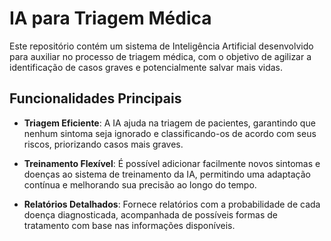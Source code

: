 # IA para Triagem Médica

Este repositório contém um sistema de Inteligência Artificial desenvolvido para auxiliar no processo de triagem médica, com o objetivo de agilizar a identificação de casos graves e potencialmente salvar mais vidas.

## Funcionalidades Principais

- **Triagem Eficiente**: A IA ajuda na triagem de pacientes, garantindo que nenhum sintoma seja ignorado e classificando-os de acordo com seus riscos, priorizando casos mais graves.
  
- **Treinamento Flexível**: É possível adicionar facilmente novos sintomas e doenças ao sistema de treinamento da IA, permitindo uma adaptação contínua e melhorando sua precisão ao longo do tempo.

- **Relatórios Detalhados**: Fornece relatórios com a probabilidade de cada doença diagnosticada, acompanhada de possíveis formas de tratamento com base nas informações disponíveis.

